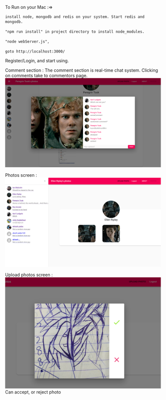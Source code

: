 To Run on your Mac :=> 

	install node, mongodb and redis on your system. Start redis and mongodb.
	
	"npm run install" in project directory to install node_modules.
	
	"node webServer.js", 
	
	goto http://localhost:3000/

Register/Login, and start using.

Comment section : 
The comment section is real-time chat system. Clicking on comments take to commentors page.
![alt text](https://github.com/ZeoZagart/cs142/blob/master/project7/Screenshot%202020-10-25%20at%205.29.27%20PM.png)

Photos screen : 
![alt text](https://github.com/ZeoZagart/cs142/blob/master/project7/Screenshot%202020-10-25%20at%205.30.39%20PM.png)

Upload photos screen : 
![alt text](https://github.com/ZeoZagart/cs142/blob/master/project7/Screenshot%202020-10-25%20at%205.31.14%20PM.png)
Can accept, or reject photo
